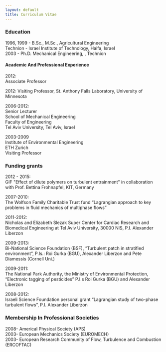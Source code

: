 ```yaml
---
layout: default
title: Curriculum Vitae
---
```


### Education

1996, 1999 - B.Sc., M.Sc., Agricultural Engineering  
Technion  - Israel Institute of Technology, Haifa, Israel  
2003 - Ph.D. Mechanical Engineering, , Technion   

#### Academic And Professional Experience

2012:  
Associate Professor

2012:
Visiting Professor, St. Anthony Falls Laboratory,
University of Minnesota

2006-2012:    
Senior Lecturer  
School of Mechanical Engineering  
Faculty of Engineering  
Tel Aviv University, Tel Aviv, Israel  

2003-2009  
Institute of Environmental Engineering  
ETH Zurich  
Visiting Professor  

### Funding grants

2012 - 2015:  
GIF "Effect of dilute polymers on turbulent entrainment" in collaboration with Prof. Bettina Frohnapfel, KIT, Germany

2007-2010:  
The Wolfson Family Charitable Trust fund   “Lagrangian approach to key problems in fluid mechanics of multiphase flows”

2011-2012:  
Nicholas and Elizabeth Slezak Super Center for Cardiac Research and Biomedical Engineering at Tel Aviv University, 30000 NIS, P.I. Alexander Liberzon

2009-2013:  
Bi-National Science Foundation (BSF), “Turbulent patch in stratified environment”, P.Is.: Roi Gurka (BGU), Alexander Liberzon and Pete Diamessis (Cornell Uni.)

2009-2011:  
The National Park Authority, the Ministry of Environmental Protection, “Electronic tagging of pesticides” P.I.s Roi Gurka (BGU) and Alexander Liberzon

2008-2012:  
Israeli Science Foundation personal grant   “Lagrangian study of two-phase turbulent flows”, P.I. Alexander Liberzon

### Membership In Professional Societies

2008- Americal Physical Society (APS)  
2003- European Mechanics Society (EUROMECH)  
2003- European Research Community of Flow, Turbulence and Combustion (ERCOFTAC)  